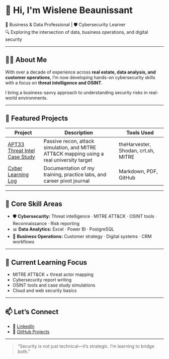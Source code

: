 # 👋 Hi, I'm Wislene Beaunissant

💼 Business & Data Professional | 🛡️ Cybersecurity Learner  
🔍 Exploring the intersection of data, business operations, and digital security

---

## 👩‍💻 About Me

With over a decade of experience across **real estate, data analysis, and customer operations**, I’m now developing hands-on cybersecurity skills with a focus on **threat intelligence and OSINT**.

I bring a business-savvy approach to understanding security risks in real-world environments.

---

## 🧩 Featured Projects

| Project | Description | Tools Used |
|--------|-------------|------------|
| [APT33 Threat Intel Case Study](https://github.com/YOUR-USERNAME/apt33-threat-intel-project) | Passive recon, attack simulation, and MITRE ATT&CK mapping using a real university target | theHarvester, Shodan, crt.sh, MITRE |
| [Cyber Learning Log](#) | Documentation of my training, practice labs, and career pivot journal | Markdown, PDF, GitHub |

---

## 🔧 Core Skill Areas

- 🛡️ **Cybersecurity:** Threat intelligence · MITRE ATT&CK · OSINT tools · Reconnaissance · Risk reporting  
- 📊 **Data Analytics:** Excel · Power BI · PostgreSQL  
- 🤝 **Business Operations:** Customer strategy · Digital systems · CRM workflows

---

## 🌱 Current Learning Focus

- MITRE ATT&CK + threat actor mapping  
- Cybersecurity report writing  
- OSINT tools and case study simulations  
- Cloud and web security basics

---

## 📫 Let’s Connect

- 🔗 [LinkedIn](https://linkedin.com/in/marketingreach4biz)
- 📂 [GitHub Projects](https://github.com/YOUR-USERNAME?tab=repositories)

---

> “Security is not just technical—it’s strategic. I’m learning to bridge both.”

